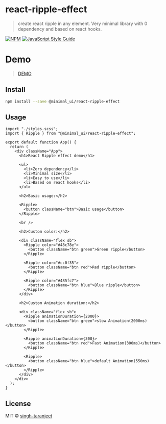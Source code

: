 # react-ripple-effect

> create react ripple in any element. Very minimal library with 0 dependency and based on react hooks.

[![NPM](https://img.shields.io/npm/v/react-ripple-effect.svg)](https://www.npmjs.com/package/react-ripple-effect) [![JavaScript Style Guide](https://img.shields.io/badge/code_style-standard-brightgreen.svg)](https://standardjs.com)

# Demo
> [DEMO](https://codesandbox.io/s/keen-pine-urlqs?file=/src/App.js)

## Install

```bash
npm install --save @minimal_ui/react-ripple-effect
```

## Usage

```tsx
import "./styles.scss";
import { Ripple } from "@minimal_ui/react-ripple-effect";

export default function App() {
  return (
    <div className="App">
      <h1>React Ripple effect demo</h1>

      <ul>
        <li>Zero dependency</li>
        <li>Minimal size</li>
        <li>Easy to use</li>
        <li>Based on react hooks</li>
      </ul>

      <h2>Basic usage:</h2>

      <Ripple>
        <button className="btn">Basic usage</button>
      </Ripple>

      <br />

      <h2>Custom color:</h2>

      <div className="flex sb">
        <Ripple color="#48c78e">
          <button className="btn green">Green ripple</button>
        </Ripple>

        <Ripple color="#cc0f35">
          <button className="btn red">Red ripple</button>
        </Ripple>

        <Ripple color="#485fc7">
          <button className="btn blue">Blue ripple</button>
        </Ripple>
      </div>

      <h2>Custom Animation duration:</h2>

      <div className="flex sb">
        <Ripple animationDuration={2000}>
          <button className="btn green">slow Animation(2000ms)</button>
        </Ripple>

        <Ripple animationDuration={300}>
          <button className="btn red">Fast Animation(300ms)</button>
        </Ripple>

        <Ripple>
          <button className="btn blue">default Animation(550ms)</button>
        </Ripple>
      </div>
    </div>
  );
}

```

## License

MIT © [singh-taranjeet](https://github.com/singh-taranjeet)
